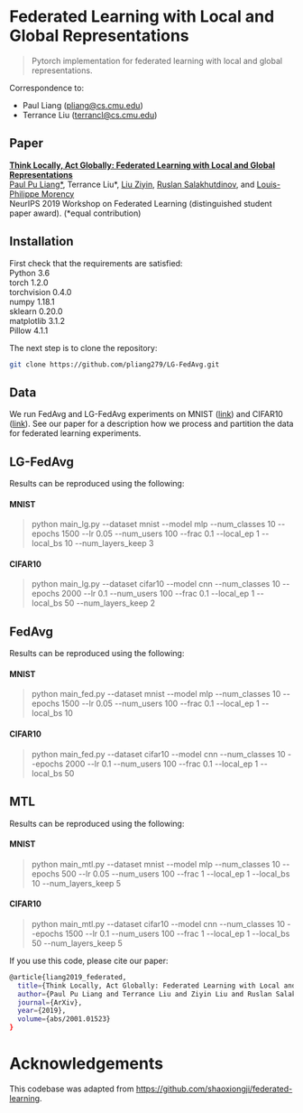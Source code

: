 # Federated Learning with Local and Global Representations

> Pytorch implementation for federated learning with local and global representations.

Correspondence to: 
  - Paul Liang (pliang@cs.cmu.edu)
  - Terrance Liu (terrancl@cs.cmu.edu)
  
## Paper

[**Think Locally, Act Globally: Federated Learning with Local and Global Representations**](https://arxiv.org/abs/2001.01523)<br>
[Paul Pu Liang*](http://www.cs.cmu.edu/~pliang/), Terrance Liu*, [Liu Ziyin](http://cat.phys.s.u-tokyo.ac.jp/~zliu/), [Ruslan Salakhutdinov](https://www.cs.cmu.edu/~rsalakhu/), and [Louis-Philippe Morency](https://www.cs.cmu.edu/~morency/)<br>
NeurIPS 2019 Workshop on Federated Learning (distinguished student paper award). (*equal contribution)

## Installation

First check that the requirements are satisfied:</br>
Python 3.6</br>
torch 1.2.0</br>
torchvision 0.4.0</br>
numpy 1.18.1</br>
sklearn 0.20.0</br>
matplotlib 3.1.2</br>
Pillow 4.1.1

The next step is to clone the repository:
```bash
git clone https://github.com/pliang279/LG-FedAvg.git
```

## Data

We run FedAvg and LG-FedAvg experiments on MNIST ([link](http://yann.lecun.com/exdb/mnist/)) and CIFAR10 ([link](https://www.cs.toronto.edu/~kriz/cifar.html)). See our paper for a description how we process and partition the data for federated learning experiments.


## LG-FedAvg

Results can be reproduced using the following:

#### MNIST
> python main_lg.py --dataset mnist --model mlp --num_classes 10 --epochs 1500 --lr 0.05 --num_users 100 --frac 0.1 --local_ep 1 --local_bs 10 --num_layers_keep 3

#### CIFAR10 
> python main_lg.py --dataset cifar10 --model cnn --num_classes 10 --epochs 2000 --lr 0.1 --num_users 100 --frac 0.1 --local_ep 1 --local_bs 50 --num_layers_keep 2


## FedAvg

Results can be reproduced using the following:

#### MNIST 
> python main_fed.py --dataset mnist --model mlp --num_classes 10 --epochs 1500 --lr 0.05 --num_users 100 --frac 0.1 --local_ep 1 --local_bs 10

#### CIFAR10 
> python main_fed.py --dataset cifar10 --model cnn --num_classes 10 --epochs 2000 --lr 0.1 --num_users 100 --frac 0.1 --local_ep 1 --local_bs 50


## MTL

Results can be reproduced using the following:

#### MNIST 
> python main_mtl.py --dataset mnist --model mlp --num_classes 10 --epochs 500 --lr 0.05 --num_users 100 --frac 1 --local_ep 1 --local_bs 10 --num_layers_keep 5

#### CIFAR10 
> python main_mtl.py --dataset cifar10 --model cnn --num_classes 10 --epochs 1500 --lr 0.1 --num_users 100 --frac 1 --local_ep 1 --local_bs 50 --num_layers_keep 5


If you use this code, please cite our paper:

```bash
@article{liang2019_federated,
  title={Think Locally, Act Globally: Federated Learning with Local and Global Representations},
  author={Paul Pu Liang and Terrance Liu and Ziyin Liu and Ruslan Salakhutdinov and Louis-Philippe Morency},
  journal={ArXiv},
  year={2019},
  volume={abs/2001.01523}
}
```

# Acknowledgements

This codebase was adapted from https://github.com/shaoxiongji/federated-learning.
